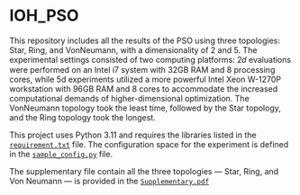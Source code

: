 # IOH_PSO

This repository includes all the results of the PSO using three topologies: Star, Ring, and VonNeumann, with a dimensionality of 2 and 5. The experimental settings consisted of two computing platforms: 2𝑑 evaluations were performed on an Intel i7 system with 32GB RAM and 8 processing cores, while 5d experiments utilized a more powerful Intel Xeon W-1270P workstation with 96GB RAM and 8 cores to accommodate the increased computational demands of higher-dimensional optimization. The VonNeumann topology took the least time, followed by the Star topology, and the Ring topology took the longest.


This project uses Python 3.11 and requires the libraries listed in the [`requirement.txt`](./requirement.txt) file. The configuration space for the experiment is defined in the [`sample_config.py`](./sample_config.py) file.

 The supplementary file contain all the three topologies — Star, Ring, and Von Neumann — is provided in the [`Supplementary.pdf`](./Supplementary.pdf)



